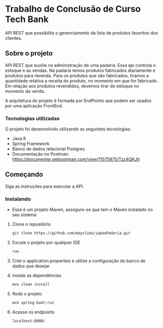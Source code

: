 # Trabalho de Conclusão de Curso Tech Bank

  API REST que possibilita o gerenciamento da lista de produtos favoritos dos clientes. 
    
## Sobre o projeto
  
API REST que auxilie na administração de uma padaria. Essa api controla o estoque e as vendas.
Na padaria temos produtos fabricados diariamente e produtos para revenda.
Para os produtos que são fabricados, tiramos a quantidade relativa a receita do produto,
no momento em que for fabricado. Em relação aos produtos revendidos, devemos tirar do estoque no momento da venda.
                   
A arquitetura do projeto é formada por EndPoints que podem ser usados por uma aplicação FrontEnd.
                    
### Tecnologias utilizadas

O projeto foi desenvolvido utilizando as seguintes tecnologias:
* Java 8
* Spring Framework
* Banco de dados relacional Postgres
* Documentação no Postman: https://documenter.getpostman.com/view/11575875/Tzz4QKJh

## Começando

Siga as instruções para executar a API.

### Instalando

* Esse é um projeto Maven, assegure-se que tem o Maven instalado no seu sistema

1. Clone o repositório
   ```sh
   git clone https://github.com/mayvlima/japaoPadaria.git
   ```  
2. Excute o projeto por qualquer IDE
   ```sh
   run
   ```   
3. Criei o application.properties e utilize a configuração do banco de dados que desejar

4. Instale as dependências 
    ```sh
   mvn clean install
   ```   
5. Rode o projeto
   ```sh
   mvn spring-boot:run
   ```
7. Acesse os endpoints 
   ```sh
   localhost:8080/
   ```
